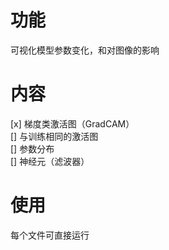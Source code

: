 # 功能  
可视化模型参数变化，和对图像的影响
# 内容  
[x] 梯度类激活图（GradCAM）  
[] 与训练相同的激活图  
[] 参数分布  
[] 神经元（滤波器）  
# 使用  
每个文件可直接运行
